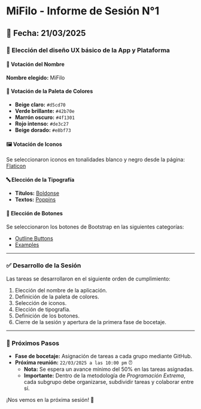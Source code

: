 # MiFilo - Informe de Sesión N°1

## 📅 Fecha: 21/03/2025

### 📌 Elección del diseño UX básico de la App y Plataforma

#### 🔹 Votación del Nombre
**Nombre elegido:** MiFilo

#### 🎨 Votación de la Paleta de Colores
- **Beige claro:** `#d5cd70`
- **Verde brillante:** `#42b70e`
- **Marrón oscuro:** `#4f1301`
- **Rojo intenso:** `#de3c27`
- **Beige dorado:** `#e8bf73`

#### 🖼️ Votación de Iconos
Se seleccionaron iconos en tonalidades blanco y negro desde la página:
[Flaticon](https://www.flaticon.es/resultados?word=busqueda)

#### 🔤 Elección de la Tipografía
- **Títulos:** [Boldonse](https://fonts.google.com/specimen/Boldonse?preview.text=MiFilo)
- **Textos:** [Poppins](https://fonts.google.com/specimen/Poppins?preview.text=MiFilo&query=poppins)

#### 🔘 Elección de Botones
Se seleccionaron los botones de Bootstrap en las siguientes categorías:
- [Outline Buttons](https://getbootstrap.com/docs/4.0/components/buttons/)
- [Examples](https://getbootstrap.com/docs/4.0/components/buttons/)

---

### ✅ Desarrollo de la Sesión
Las tareas se desarrollaron en el siguiente orden de cumplimiento:
1. Elección del nombre de la aplicación.
2. Definición de la paleta de colores.
3. Selección de iconos.
4. Elección de tipografía.
5. Definición de los botones.
6. Cierre de la sesión y apertura de la primera fase de bocetaje.

---

### 📌 Próximos Pasos
- **Fase de bocetaje:** Asignación de tareas a cada grupo mediante GitHub.
- **Próxima reunión:** `22/03/2025 a las 10:00 pm` ⏰
  - **Nota:** Se espera un avance mínimo del 50% en las tareas asignadas.
  - **Importante:** Dentro de la metodología de *Programación Extrema*, cada subgrupo debe organizarse, subdividir tareas y colaborar entre sí.

¡Nos vemos en la próxima sesión! 🚀

